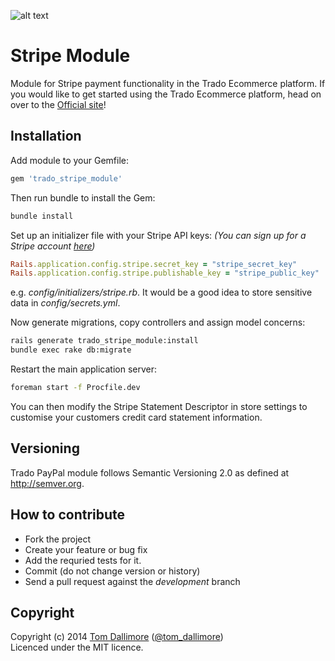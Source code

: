 ![alt text](http://cdn0.trado.io/trado-promo/assets/img/cropped.png "Trado")

# Stripe Module
Module for Stripe payment functionality in the Trado Ecommerce platform. If you would like to get started using the Trado Ecommerce platform, head on over to the [Official site](http://www.trado.io/?utm_source=github&utm_medium=website&utm_campaign=trado)!

## Installation

Add module to your Gemfile:

```ruby
gem 'trado_stripe_module'
```

Then run bundle to install the Gem:

```sh
bundle install
```

Set up an initializer file with your Stripe API keys:
*(You can sign up for a Stripe account [here](https://developer.paypal.com))*

```ruby
Rails.application.config.stripe.secret_key = "stripe_secret_key"
Rails.application.config.stripe.publishable_key = "stripe_public_key"
```
e.g. *config/initializers/stripe.rb*. It would be a good idea to store sensitive data in *config/secrets.yml*.


Now generate migrations, copy controllers and assign model concerns:

```sh
rails generate trado_stripe_module:install
bundle exec rake db:migrate
```

Restart the main application server:

```sh
foreman start -f Procfile.dev
```

You can then modify the Stripe Statement Descriptor in store settings to customise your customers credit card statement information.

## Versioning

Trado PayPal module follows Semantic Versioning 2.0 as defined at
<http://semver.org>.

## How to contribute

* Fork the project
* Create your feature or bug fix
* Add the requried tests for it.
* Commit (do not change version or history)
* Send a pull request against the *development* branch

## Copyright
Copyright (c) 2014 [Tom Dallimore](http://www.tomdallimore.com/?utm_source=trado-paypal-module-github&utm_medium=website&utm_campaign=tomdallimore) ([@tom_dallimore](http://twitter.com/tom_dallimore))  
Licenced under the MIT licence.

